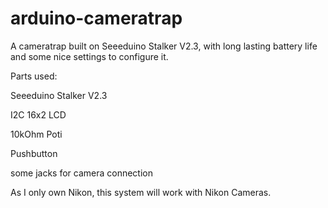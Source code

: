 arduino-cameratrap
==================

A cameratrap built on Seeeduino Stalker V2.3, with long lasting battery life and some nice settings to configure it.

Parts used:

Seeeduino Stalker V2.3

I2C 16x2 LCD

10kOhm Poti

Pushbutton

some jacks for camera connection

As I only own Nikon, this system will work with Nikon Cameras.
